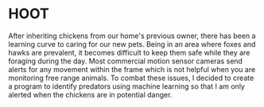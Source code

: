 # HOOT
After inheriting chickens from our home's previous owner, there has been a learning curve to caring for our new pets. Being in an area where foxes and hawks are prevalent, it becomes difficult to keep them safe while they are foraging during the day.  Most commercial motion sensor cameras send alerts for any movement within the frame which is not helpful when you are monitoring free range animals.  To combat these issues, I decided to create a program to identify predators using machine learning so that I am only alerted when the chickens are in potential danger.  
